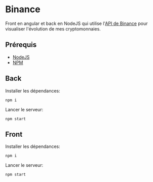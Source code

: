 # Binance
Front en angular et back en NodeJS qui utilise l'[API de Binance](https://binance-docs.github.io/apidocs/spot/en/#introduction) pour visualiser l'évolution de mes cryptomonnaies.

## Prérequis

- [NodeJS](https://nodejs.org/en/)
- [NPM](https://www.npmjs.com/get-npm)

## Back

Installer les dépendances:
```
npm i
```

Lancer le serveur:
```
npm start
```

## Front

Installer les dépendances:
```
npm i
```

Lancer le serveur:
```
npm start
```


